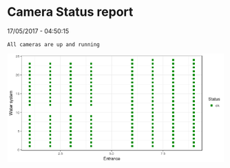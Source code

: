 Camera Status report
================
17/05/2017 - 04:50:15

    All cameras are up and running

![](camreport_files/figure-markdown_github/unnamed-chunk-2-1.png)
